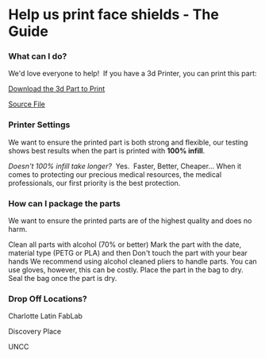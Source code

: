 # Help us print face shields - The Guide

### What can I do?

We'd love everyone to help!  If you have a 3d Printer, you can print this part:

[Download the 3d Part to Print](https://github.com/Charlotte-MEDI/Faceshields/raw/master/ApprovedCharlotteFaceShield/strapsriff_rc2.stl)

[Source File](https://www.prusaprinters.org/prints/26474-prusa-rc2-no-elastic-required-secure-with-rope-web)

### Printer Settings

We want to ensure the printed part is both strong and flexible, our testing shows best results when the part is printed with **100% infill**.  

*Doesn't 100% infill take longer?*  Yes.  Faster, Better, Cheaper... When it comes to protecting our precious medical resources, the medical professionals, our first priority is the best protection.

### How can I package the parts

We want to ensure the printed parts are of the highest quality and does no harm.  

Clean all parts with alcohol (70% or better)
Mark the part with the date, material type (PETG or PLA) and then 
Don't touch the part with your bear hands
	We recommend using alcohol cleaned pliers to handle parts.
	You can use gloves, however, this can be costly.
Place the part in the bag to dry.
Seal the bag once the part is dry.


### Drop Off Locations?

Charlotte Latin FabLab

Discovery Place

UNCC
